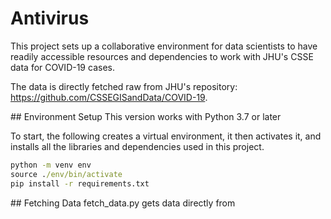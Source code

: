 # Antivirus

This project sets up a collaborative environment for data scientists to have readily accessible resources and dependencies to work with JHU's CSSE data for COVID-19 cases. 

The data is directly fetched raw from JHU's repository: https://github.com/CSSEGISandData/COVID-19.

## Environment Setup
This version works with Python 3.7 or later

To start, the following creates a virtual environment, it then activates it, and installs all the libraries and dependencies used in this project. 

```cmd
python -m venv env
source ./env/bin/activate
pip install -r requirements.txt
```

## Fetching Data 
fetch_data.py gets data directly from 
